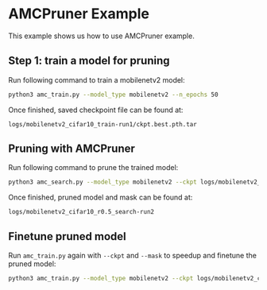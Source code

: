# AMCPruner Example
This example shows us how to use AMCPruner example.

## Step 1: train a model for pruning
Run following command to train a mobilenetv2 model:
```bash
python3 amc_train.py --model_type mobilenetv2 --n_epochs 50
```
Once finished, saved checkpoint file can be found at:
```
logs/mobilenetv2_cifar10_train-run1/ckpt.best.pth.tar
```

## Pruning with AMCPruner
Run following command to prune the trained model:
```bash
python3 amc_search.py --model_type mobilenetv2 --ckpt logs/mobilenetv2_cifar10_train-run1/ckpt.best.pth.tar
```
Once finished, pruned model and mask can be found at:
```
logs/mobilenetv2_cifar10_r0.5_search-run2
```

## Finetune pruned model
Run `amc_train.py` again with `--ckpt` and `--mask` to speedup and finetune the pruned model:
```bash
python3 amc_train.py --model_type mobilenetv2 --ckpt logs/mobilenetv2_cifar10_r0.5_search-run2/best_model.pth --mask logs/mobilenetv2_cifar10_r0.5_search-run2/best_mask.pth --n_epoch 100
```
